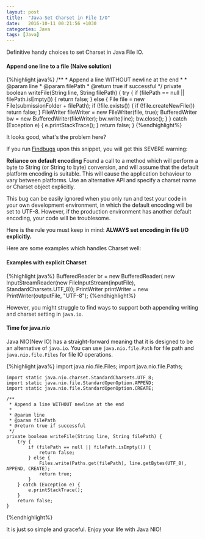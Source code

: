 ```yaml
---
layout: post
title:  "Java-Set Charset in File I/O"
date:   2016-10-11 00:21:56 +1030
categories: Java
tags: [Java]
---
```

Definitive handy choices to set Charset in Java File IO.
<!--summary break-->

#### Append one line to a file (Naive solution)
{%highlight java%}
    /**
     * Append a line WITHOUT newline at the end
     *
     * @param line
     * @param filePath
     * @return true if successful
     */
    private boolean writeFile(String line, String filePath) {
        try {
            if (filePath == null || filePath.isEmpty()) {
                return false;
            } else {
                File file = new File(submissionFolder + filePath);
                if (!file.exists()) {
                    if (!file.createNewFile()) return false;
                }
                FileWriter fileWriter = new FileWriter(file, true);
                BufferedWriter bw = new BufferedWriter(fileWriter);
                bw.write(line);
                bw.close();
            }
        } catch (Exception e) {
            e.printStackTrace();
        }
        return false;
    }
{%endhighlight%}

It looks good, what's the problem here?

If you run [Findbugs](http://findbugs.sourceforge.net/) upon this snippet, you will get this SEVERE warning:

**Reliance on default encoding**
Found a call to a method which will perform a byte to String (or String to byte) conversion, and will assume that the default platform encoding is suitable. This will cause the application behaviour to vary between platforms. Use an alternative API and specify a charset name or Charset object explicitly.

This bug can be easily ignored when you only run and test your code in your own development environment, in which the default encoding will be set to UTF-8. However, if the production environment has another default encoding, your code will be troublesome.

Here is the rule you must keep in mind:
**ALWAYS set encoding in file I/O explicitly.**

Here are some examples which handles Charset well:
#### Examples with explicit Charset
{%highlight java%}
    BufferedReader br = new BufferedReader(
                    new InputStreamReader(new FileInputStream(inputFile), StandardCharsets.UTF_8));
    PrintWriter printWriter = new PrintWriter(outputFile, "UTF-8");
{%endhighlight%}

However, you might struggle to find ways to support both appending writing and charset setting in `java.io`.

#### Time for java.nio
Java NIO(New IO) has a straight-forward meaning that it is designed to be an alternative of `java.io`. You can use `java.nio.file.Path` for file path and `java.nio.file.Files` for file IO operations.

{%highlight java%}
    import java.nio.file.Files;
    import java.nio.file.Paths;

    import static java.nio.charset.StandardCharsets.UTF_8;
    import static java.nio.file.StandardOpenOption.APPEND;
    import static java.nio.file.StandardOpenOption.CREATE;

    /**
     * Append a line WITHOUT newline at the end
     *
     * @param line
     * @param filePath
     * @return true if successful
     */
    private boolean writeFile(String line, String filePath) {
        try {
            if (filePath == null || filePath.isEmpty()) {
                return false;
            } else {
                Files.write(Paths.get(filePath), line.getBytes(UTF_8), APPEND, CREATE);
                return true;
            }
        } catch (Exception e) {
            e.printStackTrace();
        }
        return false;
    }
    
{%endhighlight%}


It is just so simple and graceful. Enjoy your life with Java NIO!
